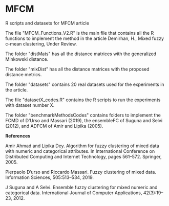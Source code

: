 # MFCM
R scripts and datasets for MFCM article

The file "MFCM_Functions_V2.R" is the main file that contains all the R functions to implement the method in the article Demirhan, H., Mixed fuzzy c-mean clustering, Under Review.

The folder "distMats" has all the distance matrices with the generalized Minkowski distance.

The folder "mixDist" has all the distance matrices with the proposed distance metrics.

The folder "datasets" contains 20 real datasets used for the experiments in the article.

The file "datasetX_codes.R" contains the R scripts to run the experiments with dataset number X.

The folder "benchmarkMethodsCodes" contains folders to implement the FCMD of D’Urso and Massari (2019), the ensembleFC of Suguna and Selvi (2012), and ADFCM of Amir and Lipika (2005).

**References**

Amir Ahmad and Lipika Dey. Algorithm for fuzzy clustering of mixed data with numeric and categorical attributes. In International
Conference on Distributed Computing and Internet Technology, pages 561–572. Springer, 2005.

Pierpaolo D’urso and Riccardo Massari. Fuzzy clustering of mixed data. Information Sciences, 505:513–534, 2019.

J Suguna and A Selvi. Ensemble fuzzy clustering for mixed numeric and categorical data. International Journal of Computer Applications,
42(3):19–23, 2012.
